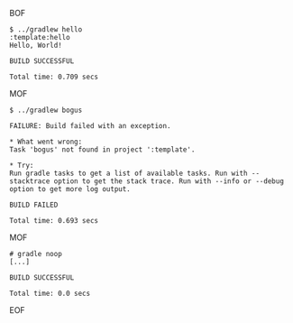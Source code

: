 BOF

    $ ../gradlew hello
    :template:hello
    Hello, World!

    BUILD SUCCESSFUL

    Total time: 0.709 secs

MOF

    $ ../gradlew bogus

    FAILURE: Build failed with an exception.

    * What went wrong:
    Task 'bogus' not found in project ':template'.

    * Try:
    Run gradle tasks to get a list of available tasks. Run with --stacktrace option to get the stack trace. Run with --info or --debug option to get more log output.

    BUILD FAILED

    Total time: 0.693 secs

MOF

    # gradle noop
    [...]

    BUILD SUCCESSFUL

    Total time: 0.0 secs

EOF
